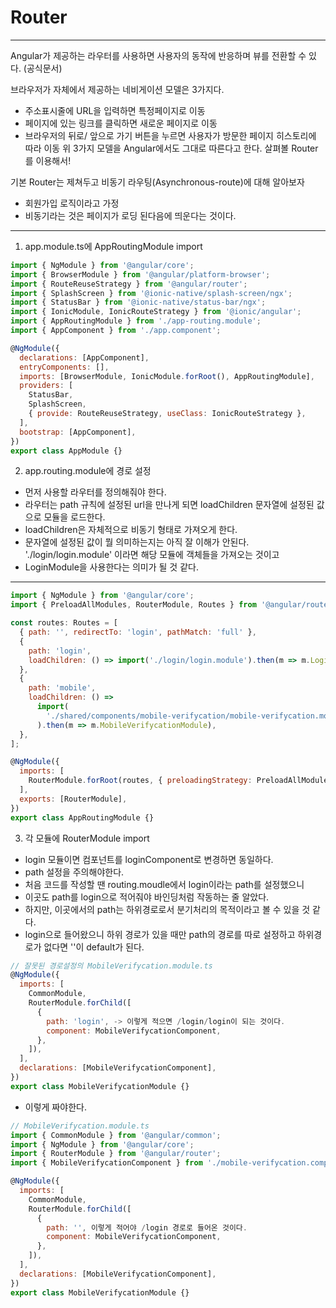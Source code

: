 # Router
- - - 
 Angular가 제공하는 라우터를 사용하면 사용자의 동작에 반응하며 뷰를 전환할 수 있다. (공식문서)

 브라우저가 자체에서 제공하는 네비게이션 모델은 3가지다.
 - 주소표시줄에 URL을 입력하면 특정페이지로 이동
 - 페이지에 있는 링크를 클릭하면 새로운 페이지로 이동
 - 브라우저의 뒤로/ 앞으로 가기 버튼을 누르면 사용자가 방문한 페이지 히스토리에 따라 이동
 위 3가지 모델을 Angular에서도 그대로 따른다고 한다. 살펴볼 Router를 이용해서!

 기본 Router는 제쳐두고 비동기 라우팅(Asynchronous-route)에 대해 알아보자
 * 회원가입 로직이라고 가정
 * 비동기라는 것은 페이지가 로딩 된다음에 띄운다는 것이다.
- - - 
1. app.module.ts에 AppRoutingModule import 

  ```javascript
  import { NgModule } from '@angular/core';
  import { BrowserModule } from '@angular/platform-browser';
  import { RouteReuseStrategy } from '@angular/router';
  import { SplashScreen } from '@ionic-native/splash-screen/ngx';
  import { StatusBar } from '@ionic-native/status-bar/ngx';
  import { IonicModule, IonicRouteStrategy } from '@ionic/angular';
  import { AppRoutingModule } from './app-routing.module';
  import { AppComponent } from './app.component';

  @NgModule({
    declarations: [AppComponent],
    entryComponents: [],
    imports: [BrowserModule, IonicModule.forRoot(), AppRoutingModule],
    providers: [
      StatusBar,
      SplashScreen,
      { provide: RouteReuseStrategy, useClass: IonicRouteStrategy },
    ],
    bootstrap: [AppComponent],
  })
  export class AppModule {}
  ```

2. app.routing.module에 경로 설정 

 - 먼저 사용할 라우터를 정의해줘야 한다.
 - 라우터는 path 규칙에 설정된 url을 만나게 되면 loadChildren 문자열에 설정된 값으로 모듈을 로드한다.
 - loadChildren은 자체적으로 비동기 형태로 가져오게 한다.
 - 문자열에 설정된 값이 뭘 의미하는지는 아직 잘 이해가 안된다. './login/login.module' 이라면 해당 모듈에 객체들을 가져오는 것이고
 - LoginModule을 사용한다는 의미가 될 것 같다.
 - - - 

  ```javascript
  import { NgModule } from '@angular/core';
  import { PreloadAllModules, RouterModule, Routes } from '@angular/router';

  const routes: Routes = [
    { path: '', redirectTo: 'login', pathMatch: 'full' },
    {
      path: 'login',
      loadChildren: () => import('./login/login.module').then(m => m.LoginModule),
    },
    {
      path: 'mobile',
      loadChildren: () =>
        import(
          './shared/components/mobile-verifycation/mobile-verifycation.module'
        ).then(m => m.MobileVerifycationModule),
    },
  ];

  @NgModule({
    imports: [
      RouterModule.forRoot(routes, { preloadingStrategy: PreloadAllModules }),
    ],
    exports: [RouterModule],
  })
  export class AppRoutingModule {}
  ```

  3. 각 모듈에 RouterModule import

  - login 모듈이면 컴포넌트를 loginComponent로 변경하면 동일하다.
  - path 설정을 주의해야한다.
  - 처음 코드를 작성할 땐 routing.moudle에서 login이라는 path를 설정했으니 
  - 이곳도 path를 login으로 적어줘야 바인딩처럼 작동하는 줄 알았다. 
  - 하지만, 이곳에서의 path는 하위경로로서 분기처리의 목적이라고 볼 수 있을 것 같다.
  - login으로 들어왔으니 하위 경로가 있을 때만 path의 경로를 따로 설정하고 하위경로가 없다면 ''이 default가 된다.

  ```javascript
  // 잘못된 경로설정의 MobileVerifycation.module.ts
  @NgModule({
    imports: [
      CommonModule,
      RouterModule.forChild([
        {
          path: 'login', -> 이렇게 적으면 /login/login이 되는 것이다.
          component: MobileVerifycationComponent,
        },
      ]),
    ],
    declarations: [MobileVerifycationComponent],
  })
  export class MobileVerifycationModule {}
  ```

  - 이렇게 짜야한다. 

  ```javascript
  // MobileVerifycation.module.ts
  import { CommonModule } from '@angular/common';
  import { NgModule } from '@angular/core';
  import { RouterModule } from '@angular/router';
  import { MobileVerifycationComponent } from './mobile-verifycation.component';

  @NgModule({
    imports: [
      CommonModule,
      RouterModule.forChild([
        {
          path: '', 이렇게 적어야 /login 경로로 들어온 것이다.
          component: MobileVerifycationComponent,
        },
      ]),
    ],
    declarations: [MobileVerifycationComponent],
  })
  export class MobileVerifycationModule {}
  ```
